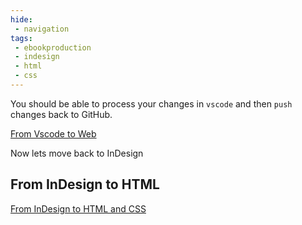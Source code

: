 ```yaml
---
hide:
 - navigation
tags:
 - ebookproduction
 - indesign
 - html
 - css
---
```


You should be able to process your changes in `vscode` and then `push` changes back to GitHub.

[From Vscode to Web](From%20Vscode%20to%20Web.md)

Now lets move back to InDesign

## From InDesign to HTML

[From InDesign to HTML and CSS](../../../Web%20Sites%20with%20GitHub/From%20InDesign%20to%20HTML%20and%20CSS.md)